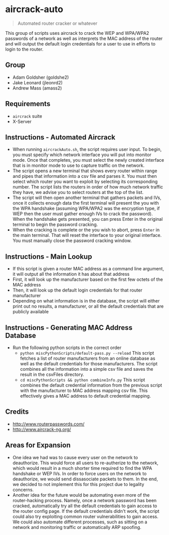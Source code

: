 # aircrack-auto
> Automated router cracker or whatever

This group of scripts uses aircrack to crack the WEP and WPA/WPA2 passwords of a network as well as interprets the MAC address of the router and will output the default login credentials for a user to use in efforts to login to the router.

## Group
- Adam Goldsher (goldshe2)
- Jake Leonard (jleonrd2)
- Andrew Mass (amass2)

## Requirements
- `aircrack` suite
- X-Server

## Instructions - Automated Aircrack
- When running `aircrackAuto.sh`, the script requires user input. To begin, you must specify which network interface you will put into monitor mode. Once that completes, you must select the newly created interface that is in monitor mode to use to capture traffic on the network.
- The script opens a new terminal that shows every router within range and pipes that information into a csv file and parses it. You must then select which router you want to exploit by selecting its corresponding number. The script lists the routers in order of how much network traffic they have, we advise you to select routers at the top of the list.
- The script will then open another terminal that gathers packets and IVs, once it collects enough data the first terminal will present the you with the WPA handshake (assuming WPA/WPA2 was the encryption type, if WEP then the user must gather enough IVs to crack the password). When the handshake gets presented, you can press Enter in the original terminal to begin the password cracking.
- When the cracking is complete or the you wish to abort, press `Enter` in the main terminal. That will reset the interface to your original interface. You must manually close the password cracking window.

## Instructions - Main Lookup
- If this script is given a router MAC address as a command line argument, it will output all the information it has about that address
- First, it will look up the manufacturer based on the first few octets of the MAC address
- Then, it will look up the default login credentials for that router manufacturer
- Depending on what information is in the database, the script will either print out no results, a manufacturer, or all the default credentials that are publicly available

## Instructions - Generating MAC Address Database
- Run the following python scripts in the correct order
    - `python miscPythonScripts/default-pass.py --reload` This script fetches a list of router manufacturers from an online database as well as the default credentials for those manufacturers. The script combines all the information into a simple csv file and saves the result in the csvFiles directory.
    - `cd miscPythonScripts && python combineInfo.py` This script combines the default credential information from the previous script with the manufacturer to MAC address mapping csv file. This effectively gives a MAC address to default credential mapping.


## Credits
- http://www.routerpasswords.com/
- http://www.aircrack-ng.org/

## Areas for Expansion
- One idea we had was to cause every user on the network to deauthorize. This would force all users to re-autherize to the network, which would result in a much shorter time required to find the WPA handshake or WEP IVs. In order to force users on the network to deauthorize, we would send dissasociate packets to them. In the end, we decided to not implement this for this project due to legality concerns.
- Another idea for the future would be automating even more of the router-hacking process. Namely, once a network password has been cracked, automatically try all the default credentials to gain access to the router config page. If the default credentials didn't work, the script could also try exploiting common router vulnerabilities to gain access. We could also automate different processes, such as sitting on a network and monitoring traffic or automatically ARP spoofing.

